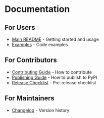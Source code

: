 # Documentation

## For Users

- [Main README](../README.md) - Getting started and usage
- [Examples](../examples/) - Code examples

## For Contributors

- [Contributing Guide](../CONTRIBUTING.md) - How to contribute
- [Publishing Guide](PUBLISHING.md) - How to publish to PyPI
- [Release Checklist](RELEASE_CHECKLIST.md) - Pre-release checklist

## For Maintainers

- [Changelog](../CHANGELOG.md) - Version history
